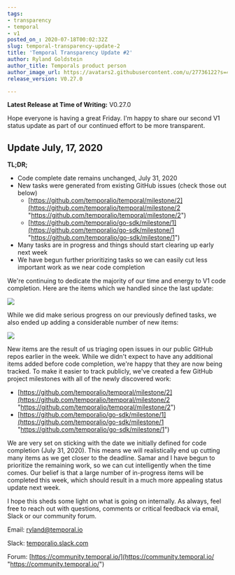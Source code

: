 ```yaml
---
tags:
- transparency
- temporal
- v1
posted_on_: 2020-07-18T00:02:32Z
slug: temporal-transparency-update-2
title: 'Temporal Transparency Update #2'
author: Ryland Goldstein
author_title: Temporals product person
author_image_url: https://avatars2.githubusercontent.com/u/27736122?s=460&u=7b6a3e58ec7ed7157f23f51e91a2f4cd2028d606&v=4
release_version: V0.27.0

---
```

<!--truncate-->

**Latest Release at Time of Writing:** V0.27.0

Hope everyone is having a great Friday. I'm happy to share our second V1 status update as part of our continued effort to be more transparent.

## Update July, 17, 2020

**TL;DR;**

* Code complete date remains unchanged, July 31, 2020
* New tasks were generated from existing GitHub issues (check those out below)
  * [https://github.com/temporalio/temporal/milestone/2](https://github.com/temporalio/temporal/milestone/2 "https://github.com/temporalio/temporal/milestone/2")
  * [https://github.com/temporalio/go-sdk/milestone/1](https://github.com/temporalio/go-sdk/milestone/1 "https://github.com/temporalio/go-sdk/milestone/1")
* Many tasks are in progress and things should start clearing up early next week
* We have begun further prioritizing tasks so we can easily cut less important work as we near code completion

We're continuing to dedicate the majority of our time and energy to V1 code completion. Here are the items which we handled since the last update:

![](/cms/dsadsd.png)

While we did make serious progress on our previously defined tasks, we also ended up adding a considerable number of new items:

![](/cms/screen-shot-2020-07-17-at-4-37-37-pm.png)

New items are the result of us triaging open issues in our public GitHub repos earlier in the week. While we didn't expect to have any additional items added before code completion, we're happy that they are now being tracked. To make it easier to track publicly, we've created a few GitHub project milestones with all of the newly discovered work:

* [https://github.com/temporalio/temporal/milestone/2](https://github.com/temporalio/temporal/milestone/2 "https://github.com/temporalio/temporal/milestone/2")
* [https://github.com/temporalio/go-sdk/milestone/1](https://github.com/temporalio/go-sdk/milestone/1 "https://github.com/temporalio/go-sdk/milestone/1")

We are very set on sticking with the date we initially defined for code completion (July 31, 2020). This means we will realistically end up cutting many items as we get closer to the deadline. Samar and I have begun to prioritize the remaining work, so we can cut intelligently when the time comes. Our belief is that a large number of in-progress items will be completed this week, which should result in a much more appealing status update next week.

I hope this sheds some light on what is going on internally. As always, feel free to reach out with questions, comments or critical feedback via email, Slack or our community forum.

Email: [ryland@temporal.io](mailto:ryland@temporal.io)

Slack: [temporalio.slack.com](https://join.slack.com/t/temporalio/shared_invite/zt-kfgfjuye-L8gCQVRhPykA2td8pk7eTQ)

Forum: [https://community.temporal.io/](https://community.temporal.io/ "https://community.temporal.io/")
